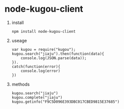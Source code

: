 node-kugou-client
================

1. install

    `npm install node-kugou-client`

2. useage

    ```
    var kugou = require("kugou");
    kugou.search("jiaju").then(function(data){
        console.log(JSON.parse(data));
    }).
    catch(function(error){
        console.log(error)
    })
    ```

3. methods

    ```
    kugou.search("jiaju")
    kugou.complete("jiaju")
    kugou.getinfo("F9C5D096E393DBC017CBED9815E37685")
    ```
